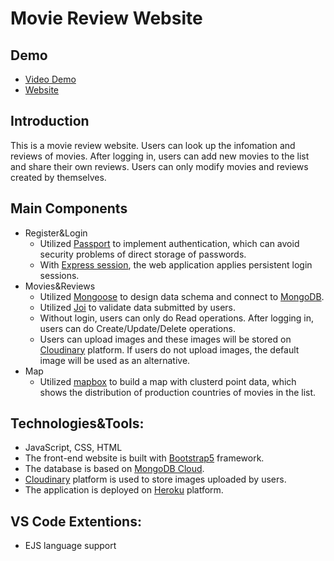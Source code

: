 # Movie Review Website

## Demo
- [Video Demo](https://youtu.be/rglOZ8h5pV4)
- [Website](https://thawing-island-64029.herokuapp.com)

## Introduction
This is a movie review website. Users can look up the infomation and reviews of movies. After logging in, users can add new movies to the list and share their own reviews. Users can only modify movies and reviews created by themselves. 

## Main Components
- Register&Login
  - Utilized [Passport](http://www.passportjs.org/) to implement authentication, which can avoid security problems of direct storage of passwords.
  - With [Express session](https://www.npmjs.com/package/express-session), the web application applies persistent login sessions.  
- Movies&Reviews
  - Utilized [Mongoose](https://mongoosejs.com/) to design data schema and connect to [MongoDB](https://www.mongodb.com/).
  - Utilized [Joi](https://joi.dev/api/?v=17.5.0) to validate data submitted by users.
  - Without login, users can only do Read operations. After logging in, users can do Create/Update/Delete operations.
  - Users can upload images and these images will be stored on [Cloudinary](https://cloudinary.com/) platform. If users do not upload images, the default image will be used as an alternative.
- Map
  - Utilized [mapbox](https://www.mapbox.com/) to build a map with clusterd point data, which shows the distribution of production countries of movies in the list.



## Technologies&Tools:
- JavaScript, CSS, HTML
- The front-end website is built with [Bootstrap5](https://getbootstrap.com/docs/5.0/getting-started/introduction/) framework.
- The database is based on [MongoDB Cloud](https://cloud.mongodb.com/).
- [Cloudinary](https://cloudinary.com/) platform is used to store images uploaded by users.
- The application is deployed on [Heroku](https://dashboard.heroku.com/apps) platform.


## VS Code Extentions:
- EJS language support



